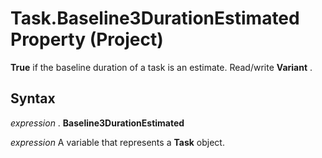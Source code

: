 
# Task.Baseline3DurationEstimated Property (Project)

 **True** if the baseline duration of a task is an estimate. Read/write **Variant** .


## Syntax

 _expression_ . **Baseline3DurationEstimated**

 _expression_ A variable that represents a **Task** object.

